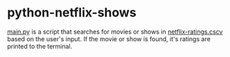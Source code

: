 # python-netflix-shows
[main.py](main.py) is a script that searches for movies or shows in [netflix-ratings.cscv](resources/netflix-ratings.csv) based on the user's input. If the movie or show is found, it's ratings are printed to the terminal.